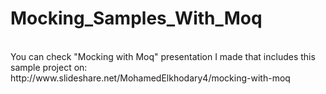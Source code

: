 # Mocking_Samples_With_Moq 
<br>
You can check "Mocking with Moq" presentation I made that includes this sample project on:
http://www.slideshare.net/MohamedElkhodary4/mocking-with-moq 
